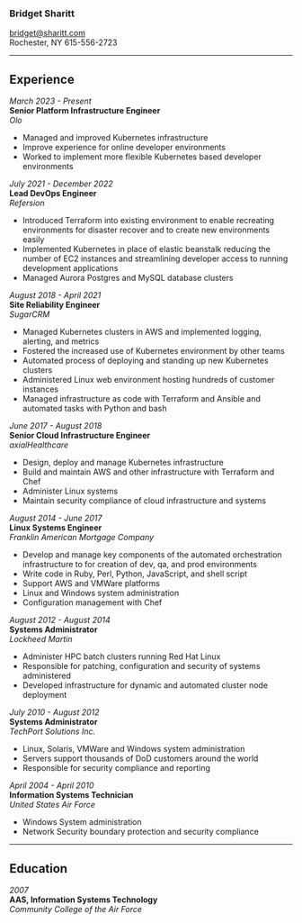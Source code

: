 ### Bridget Sharitt
bridget@sharitt.com  
Rochester, NY
615-556-2723

---

## Experience

*March 2023 - Present*  
**Senior Platform Infrastructure Engineer**  
*Olo*  
* Managed and improved Kubernetes infrastructure
* Improve experience for online developer environments  
* Worked to implement more flexible Kubernetes based developer environments

*July 2021 - December 2022*  
**Lead DevOps Engineer**  
*Refersion*  
* Introduced Terraform into existing environment to enable recreating environments for disaster recover and to create new environments easily  
* Implemented Kubernetes in place of elastic beanstalk reducing the number of EC2 instances and streamlining developer access to running development applications  
* Managed Aurora Postgres and MySQL database clusters  

*August 2018 - April 2021*  
**Site Reliability Engineer**  
*SugarCRM*  
* Managed Kubernetes clusters in AWS and implemented logging, alerting, and metrics  
* Fostered the increased use of Kubernetes environment by other teams  
* Automated process of deploying and standing up new Kubernetes clusters  
* Administered Linux web environment hosting hundreds of customer instances  
* Managed infrastructure as code with Terraform and Ansible and automated tasks with Python and bash  

*June 2017 - August 2018*  
**Senior Cloud Infrastructure Engineer**  
*axialHealthcare*  
* Design, deploy and manage Kubernetes infrastructure  
* Build and maintain AWS and other infrastructure with Terraform and Chef  
* Administer Linux systems  
* Maintain security compliance of cloud infrastructure and systems  

*August 2014 - June 2017*    
**Linux Systems Engineer**  
*Franklin American Mortgage Company*  
* Develop and manage key components of the automated orchestration infrastructure to for creation of dev, qa, and prod environments  
* Write code in Ruby, Perl, Python, JavaScript, and shell script  
* Support AWS and VMWare platforms  
* Linux and Windows system administration  
* Configuration management with Chef  

*August 2012 - August 2014*  
**Systems Administrator**  
*Lockheed Martin*  
* Administer HPC batch clusters running Red Hat Linux  
* Responsible for patching, configuration and security of systems administered  
* Developed infrastructure for dynamic and automated cluster node deployment  

*July 2010 - August 2012*  
**Systems Administrator**  
*TechPort Solutions Inc.*  
* Linux, Solaris, VMWare and Windows system administration  
* Servers support thousands of DoD customers around the world  
* Responsible for security compliance and reporting  

*April 2004 - April 2010*  
**Information Systems Technician**  
*United States Air Force*  
* Windows System administration  
* Network Security boundary protection and security compliance  

---

## Education

*2007*  
**AAS, Information Systems Technology**  
*Community College of the Air Force*
